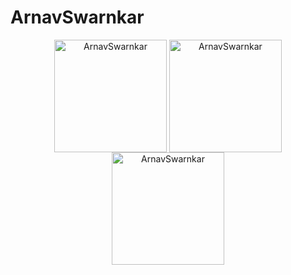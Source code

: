 ﻿# ArnavSwarnkar
<div align="center">
<img align="center" src="http://github-profile-summary-cards.vercel.app/api/cards/repos-per-language?username=ArnavSwarnkar&theme=2077" height="180em" alt="ArnavSwarnkar" />
<img align="center" src="http://github-profile-summary-cards.vercel.app/api/cards/productive-time?username=ArnavSwarnkar&theme=2077" height="180em" alt="ArnavSwarnkar" />
<img align="center" src="http://github-profile-summary-cards.vercel.app/api/cards/profile-details?username=ArnavSwarnkar&theme=2077" height="180em" alt="ArnavSwarnkar" />
</div>
